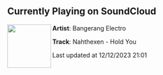 ## Currently Playing on SoundCloud

[<img align="left" width="100" src="https://i1.sndcdn.com/artworks-qXaOr8mOYOUy2VQD-loUwWA-t500x500.jpg">](https://soundcloud.com/bangerangelectro/bngelc012)

**Artist**: Bangerang Electro 

**Track**: Nahthexen - Hold You

Last updated at 12/12/2023 21:01
